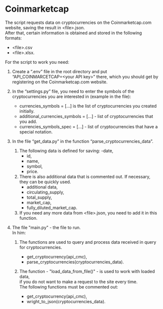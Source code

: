 # Coinmarketcap


The script requests data on cryptocurrencies on the Coinmarketcap.com website,
saving the result in \<file>.json.<br>
After that, certain information is obtained and stored in the following formats:
- \<file>.csv
- \<file>.xlsx.

For the script to work you need:
1. Create a “.env” file in the root directory and put<br>
“API_COINMARCETCAP=\<your API key>” there, which you should get by registering on the Coinmarketcap.com website.


2. In the “settings.py” file, you need to enter the symbols of the <br>cryptocurrencies you are interested in (example in the file):

    - currencies_symbols = […] is the list of cryptocurrencies you created initially.
    - additional_currencies_symbols = […] - list of cryptocurrencies that you add.
    - currencies_symbols_spec = […] - list of cryptocurrencies that have a special notation.


3. In the file “get_data.py” in the function “parse_cryptocurrencies_data”.
    1. The following data is defined for saving:
        -date,
        - id,
        - name,
        - symbol,
        - price.
    2. There is also additional data that is commented out. If necessary, they can be quickly used.
        - additional data,
        - circulating_supply,
        - total_supply,
        - market_cap,
        - fully_diluted_market_cap.
    3. If you need any more data from \<file>.json, you need to add it in this function.


4. The file "main.py" - the file to run.<br>
    In him:<br>
    1. The functions are used to query and process data received in query for cryptocurrencies.
        - get_cryptocurrency(api_cmc),
        - parse_cryptocurrencies(cryptocurrencies_data).<br>

    2. The function - "load_data_from_file()" - is used to work with loaded data,<br>
    if you do not want to make a request to the site every time.<br>
    The following functions must be commented out:
        - get_cryptocurrency(api_cmc),
        - wright_to_json(cryptocurrencies_data).
    